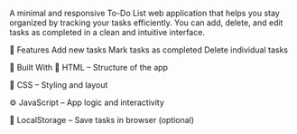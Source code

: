 A minimal and responsive To-Do List web application that helps you stay organized by tracking your tasks efficiently. You can add, delete, and edit tasks as completed in a clean and intuitive interface.

🚀 Features
Add new tasks
Mark tasks as completed
Delete individual tasks

🔧 Built With
🧱 HTML – Structure of the app

🎨 CSS – Styling and layout

⚙️ JavaScript – App logic and interactivity

💾 LocalStorage – Save tasks in browser (optional)

